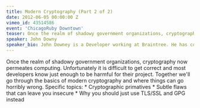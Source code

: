 ```yaml
---
title: Modern Cryptography (Part 2 of 2)
date: 2012-06-05 00:00:00 Z
vimeo_id: 43514586
event: 'ChicagoRuby Downtown'
teaser: Once the realm of shadowy government organizations, cryptography now permeates computing.
speaker: John Downy
speaker_bio: John Downey is a Developer working at Braintree. He has contributed to many open source efforts including the Rubinius project. He tweets at @jtdowney and most of his code is up on https://github.com/jtdowney.
---
```


Once the realm of shadowy government organizations, cryptography now permeates computing. Unfortunately it is difficult to get correct and most developers know just enough to be harmful for their project. Together we'll go through the basics of modern cryptography and where things can go horribly wrong. Specific topics: * Cryptographic primatives * Subtle flaws that can leave you insecure * Why you should just use TLS/SSL and GPG instead
